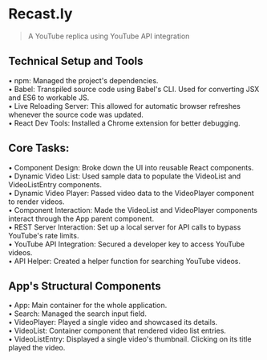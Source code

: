 # Recast.ly

> A YouTube replica using YouTube API integration 

## Technical Setup and Tools
• npm: Managed the project's dependencies.</br>
• Babel: Transpiled source code using Babel's CLI. Used for converting JSX and ES6 to workable JS.</br>
• Live Reloading Server: This allowed for automatic browser refreshes whenever the source code was updated.</br>
• React Dev Tools: Installed a Chrome extension for better debugging.</br>

## Core Tasks:
• Component Design: Broke down the UI into reusable React components.</br>
• Dynamic Video List: Used sample data to populate the VideoList and VideoListEntry components.</br>
• Dynamic Video Player: Passed video data to the VideoPlayer component to render videos.</br>
• Component Interaction: Made the VideoList and VideoPlayer components interact through the App parent component.</br>
• REST Server Interaction: Set up a local server for API calls to bypass YouTube's rate limits.</br>
• YouTube API Integration: Secured a developer key to access YouTube videos.</br>
• API Helper: Created a helper function for searching YouTube videos.</br>

## App's Structural Components

• App: Main container for the whole application.</br>
• Search: Managed the search input field.</br>
• VideoPlayer: Played a single video and showcased its details.</br>
• VideoList: Container component that rendered video list entries.</br>
• VideoListEntry: Displayed a single video's thumbnail. Clicking on its title played the video.
